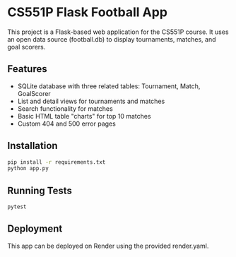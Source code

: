 # CS551P Flask Football App

This project is a Flask-based web application for the CS551P course.
It uses an open data source (football.db) to display tournaments, matches, and goal scorers.

## Features
- SQLite database with three related tables: Tournament, Match, GoalScorer
- List and detail views for tournaments and matches
- Search functionality for matches
- Basic HTML table "charts" for top 10 matches
- Custom 404 and 500 error pages

## Installation
```bash
pip install -r requirements.txt
python app.py
```

## Running Tests
```bash
pytest
```

## Deployment
This app can be deployed on Render using the provided render.yaml.

